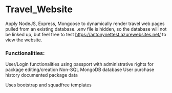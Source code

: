 # Travel_Website
Apply NodeJS, Express, Mongoose to dynamically render travel web pages pulled from an existing database. 
.env file is hidden, so the database will not be linked up, but feel free to test https://antonynettest.azurewebsites.net/ to view the website.

### Functionalities:
User/Login functionalities using passport with administrative rights for package editing/creation
Non-SQL MongoDB database
User purchase history documented package data

Uses bootstrap and squadfree templates